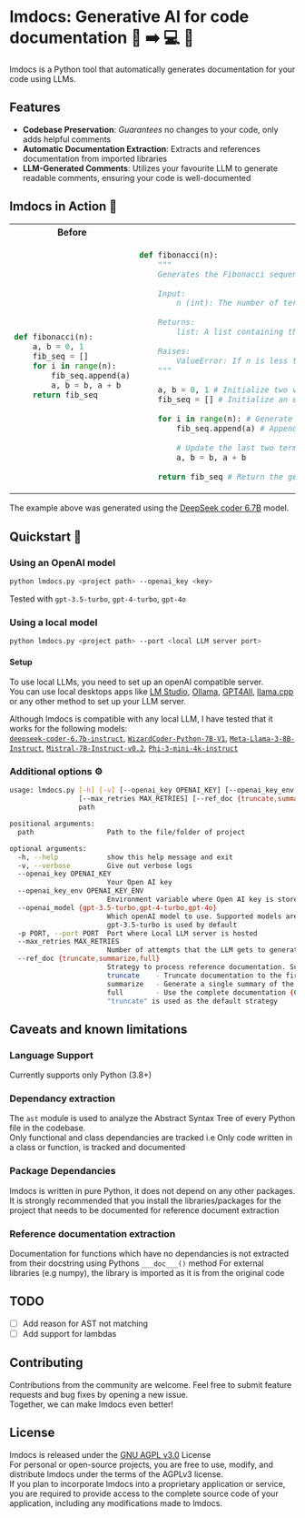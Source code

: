 # lmdocs: Generative AI for code documentation :brain: :arrow_right: :computer: :snake:

lmdocs is a Python tool that automatically generates documentation for your code using LLMs.

## Features
* **Codebase Preservation**: _Guarantees_ no changes to your code, only adds helpful comments
* **Automatic Documentation Extraction**: Extracts and references documentation from imported libraries
* **LLM-Generated Comments**: Utilizes your favourite LLM to generate readable comments, ensuring your code is well-documented

## lmdocs in Action :hammer:
<table>
<tr>
<th> Before </th>
<th> After </th>
</tr>
<tr>
<td>

```python
def fibonacci(n):
    a, b = 0, 1
    fib_seq = []
    for i in range(n):
        fib_seq.append(a)
        a, b = b, a + b
    return fib_seq
```

</td>
<td>

```python
def fibonacci(n):
    """
    Generates the Fibonacci sequence up to n terms.
    
    Input:
        n (int): The number of terms in the Fibonacci sequence to generate.
        
    Returns:
        list: A list containing the first n terms of the Fibonacci sequence.
        
    Raises:
        ValueError: If n is less than 1.
    """
    
    a, b = 0, 1 # Initialize two variables to store the last and current term in the sequence
    fib_seq = [] # Initialize an empty list to store the generated Fibonacci sequence
    
    for i in range(n): # Generate n terms of the Fibonacci sequence
        fib_seq.append(a) # Append the current term to the sequence
        
        # Update the last two terms for the next iteration
        a, b = b, a + b 
    
    return fib_seq # Return the generated Fibonacci sequence
```

</td>
</tr>
</table>

The example above was generated using the [DeepSeek coder 6.7B](https://huggingface.co/TheBloke/deepseek-coder-6.7B-instruct-GGUF) model.

## Quickstart :rocket:
### Using an OpenAI model
```bash
python lmdocs.py <project path> --openai_key <key> 
```

Tested with `gpt-3.5-turbo`, `gpt-4-turbo`, `gpt-4o`

### Using a local model
```bash
python lmdocs.py <project path> --port <local LLM server port>
```

#### Setup
To use local LLMs, you need to set up an openAI compatible server.  
You can use local desktops apps like [LM Studio](https://lmstudio.ai/docs/local-server), [Ollama](https://ollama.com/blog/openai-compatibility), [GPT4All](https://docs.gpt4all.io/gpt4all_chat.html#server-mode), [llama.cpp](https://github.com/ggerganov/llama.cpp/tree/master/examples/server) or any other method to set up your LLM server.

Although lmdocs is compatible with any local LLM, I have tested that it works for the following models:  
[`deepseek-coder-6.7b-instruct`](https://huggingface.co/deepseek-ai/deepseek-coder-6.7b-instruct), [`WizardCoder-Python-7B-V1`](https://huggingface.co/TheBloke/WizardCoder-Python-7B-V1.0-GGUF), [`Meta-Llama-3-8B-Instruct`](https://huggingface.co/meta-llama/Meta-Llama-3-8B-Instruct), [`Mistral-7B-Instruct-v0.2`](https://huggingface.co/mistralai/Mistral-7B-Instruct-v0.2), [`Phi-3-mini-4k-instruct`](https://huggingface.co/microsoft/Phi-3-mini-4k-instruct)

### Additional options :gear:
```bash
usage: lmdocs.py [-h] [-v] [--openai_key OPENAI_KEY] [--openai_key_env OPENAI_KEY_ENV] [--openai_model {gpt-3.5-turbo,gpt-4-turbo,gpt-4o}] [-p PORT]
                 [--max_retries MAX_RETRIES] [--ref_doc {truncate,summarize,full}]
                 path

positional arguments:
  path                  Path to the file/folder of project

optional arguments:
  -h, --help            show this help message and exit
  -v, --verbose         Give out verbose logs
  --openai_key OPENAI_KEY
                        Your Open AI key
  --openai_key_env OPENAI_KEY_ENV
                        Environment variable where Open AI key is stored
  --openai_model {gpt-3.5-turbo,gpt-4-turbo,gpt-4o}
                        Which openAI model to use. Supported models are ['gpt-3.5-turbo', 'gpt-4-turbo', 'gpt-4o']            
                        gpt-3.5-turbo is used by default
  -p PORT, --port PORT  Port where Local LLM server is hosted
  --max_retries MAX_RETRIES
                        Number of attempts that the LLM gets to generate the documentation for each function
  --ref_doc {truncate,summarize,full}
                        Strategy to process reference documentation. Supported choices are:            
                        truncate    - Truncate documentation to the first paragraph            
                        summarize   - Generate a single summary of the documentation using the given LLM            
                        full        - Use the complete documentation (Can lead to very long context length)            
                        "truncate" is used as the default strategy
```

## Caveats and known limitations

### Language Support
Currently supports only Python (3.8+)

### Dependancy extraction
The `ast` module is used to analyze the Abstract Syntax Tree of every Python file in the codebase.  
Only functional and class dependancies are tracked i.e Only code written in a class or function, is tracked and documented

### Package Dependancies
lmdocs is written in pure Python, it does not depend on any other packages.  
It is strongly recommended that you install the libraries/packages for the project that needs to be documented for reference document extraction

### Reference documentation extraction

Documentation for functions which have no dependancies is not extracted from their docstring using Pythons `___doc___()` method
For external libraries (e.g numpy), the library is imported as it is from the original code

## TODO

- [ ] Add reason for AST not matching
- [ ] Add support for lambdas

## Contributing
Contributions from the community are welcome. Feel free to submit feature requests and bug fixes by opening a new issue.  
Together, we can make lmdocs even better!

## License 
lmdocs is released under the [GNU AGPL v3.0](https://www.gnu.org/licenses/agpl-3.0.en.html) License  
For personal or open-source projects, you are free to use, modify, and distribute lmdocs under the terms of the AGPLv3 license.  
If you plan to incorporate lmdocs into a proprietary application or service, you are required to provide access to the complete source code of your application, including any modifications made to lmdocs.
